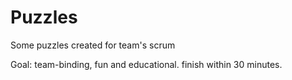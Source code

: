 # Puzzles
Some puzzles created for team's scrum

Goal: team-binding, fun and educational. finish within 30 minutes.

